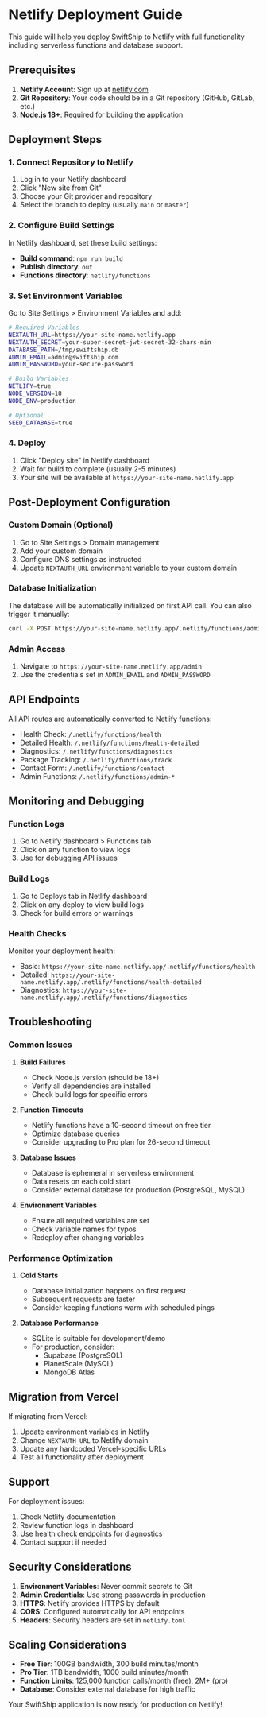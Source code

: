 # Netlify Deployment Guide

This guide will help you deploy SwiftShip to Netlify with full functionality including serverless functions and database support.

## Prerequisites

1. **Netlify Account**: Sign up at [netlify.com](https://netlify.com)
2. **Git Repository**: Your code should be in a Git repository (GitHub, GitLab, etc.)
3. **Node.js 18+**: Required for building the application

## Deployment Steps

### 1. Connect Repository to Netlify

1. Log in to your Netlify dashboard
2. Click "New site from Git"
3. Choose your Git provider and repository
4. Select the branch to deploy (usually `main` or `master`)

### 2. Configure Build Settings

In Netlify dashboard, set these build settings:

- **Build command**: `npm run build`
- **Publish directory**: `out`
- **Functions directory**: `netlify/functions`

### 3. Set Environment Variables

Go to Site Settings > Environment Variables and add:

```bash
# Required Variables
NEXTAUTH_URL=https://your-site-name.netlify.app
NEXTAUTH_SECRET=your-super-secret-jwt-secret-32-chars-min
DATABASE_PATH=/tmp/swiftship.db
ADMIN_EMAIL=admin@swiftship.com
ADMIN_PASSWORD=your-secure-password

# Build Variables
NETLIFY=true
NODE_VERSION=18
NODE_ENV=production

# Optional
SEED_DATABASE=true
```

### 4. Deploy

1. Click "Deploy site" in Netlify dashboard
2. Wait for build to complete (usually 2-5 minutes)
3. Your site will be available at `https://your-site-name.netlify.app`

## Post-Deployment Configuration

### Custom Domain (Optional)

1. Go to Site Settings > Domain management
2. Add your custom domain
3. Configure DNS settings as instructed
4. Update `NEXTAUTH_URL` environment variable to your custom domain

### Database Initialization

The database will be automatically initialized on first API call. You can also trigger it manually:

```bash
curl -X POST https://your-site-name.netlify.app/.netlify/functions/admin-init-db
```

### Admin Access

1. Navigate to `https://your-site-name.netlify.app/admin`
2. Use the credentials set in `ADMIN_EMAIL` and `ADMIN_PASSWORD`

## API Endpoints

All API routes are automatically converted to Netlify functions:

- Health Check: `/.netlify/functions/health`
- Detailed Health: `/.netlify/functions/health-detailed`
- Diagnostics: `/.netlify/functions/diagnostics`
- Package Tracking: `/.netlify/functions/track`
- Contact Form: `/.netlify/functions/contact`
- Admin Functions: `/.netlify/functions/admin-*`

## Monitoring and Debugging

### Function Logs

1. Go to Netlify dashboard > Functions tab
2. Click on any function to view logs
3. Use for debugging API issues

### Build Logs

1. Go to Deploys tab in Netlify dashboard
2. Click on any deploy to view build logs
3. Check for build errors or warnings

### Health Checks

Monitor your deployment health:

- Basic: `https://your-site-name.netlify.app/.netlify/functions/health`
- Detailed: `https://your-site-name.netlify.app/.netlify/functions/health-detailed`
- Diagnostics: `https://your-site-name.netlify.app/.netlify/functions/diagnostics`

## Troubleshooting

### Common Issues

1. **Build Failures**
   - Check Node.js version (should be 18+)
   - Verify all dependencies are installed
   - Check build logs for specific errors

2. **Function Timeouts**
   - Netlify functions have a 10-second timeout on free tier
   - Optimize database queries
   - Consider upgrading to Pro plan for 26-second timeout

3. **Database Issues**
   - Database is ephemeral in serverless environment
   - Data resets on each cold start
   - Consider external database for production (PostgreSQL, MySQL)

4. **Environment Variables**
   - Ensure all required variables are set
   - Check variable names for typos
   - Redeploy after changing variables

### Performance Optimization

1. **Cold Starts**
   - Database initialization happens on first request
   - Subsequent requests are faster
   - Consider keeping functions warm with scheduled pings

2. **Database Performance**
   - SQLite is suitable for development/demo
   - For production, consider:
     - Supabase (PostgreSQL)
     - PlanetScale (MySQL)
     - MongoDB Atlas

## Migration from Vercel

If migrating from Vercel:

1. Update environment variables in Netlify
2. Change `NEXTAUTH_URL` to Netlify domain
3. Update any hardcoded Vercel-specific URLs
4. Test all functionality after deployment

## Support

For deployment issues:

1. Check Netlify documentation
2. Review function logs in dashboard
3. Use health check endpoints for diagnostics
4. Contact support if needed

## Security Considerations

1. **Environment Variables**: Never commit secrets to Git
2. **Admin Credentials**: Use strong passwords in production
3. **HTTPS**: Netlify provides HTTPS by default
4. **CORS**: Configured automatically for API endpoints
5. **Headers**: Security headers are set in `netlify.toml`

## Scaling Considerations

- **Free Tier**: 100GB bandwidth, 300 build minutes/month
- **Pro Tier**: 1TB bandwidth, 1000 build minutes/month
- **Function Limits**: 125,000 function calls/month (free), 2M+ (pro)
- **Database**: Consider external database for high traffic

Your SwiftShip application is now ready for production on Netlify!